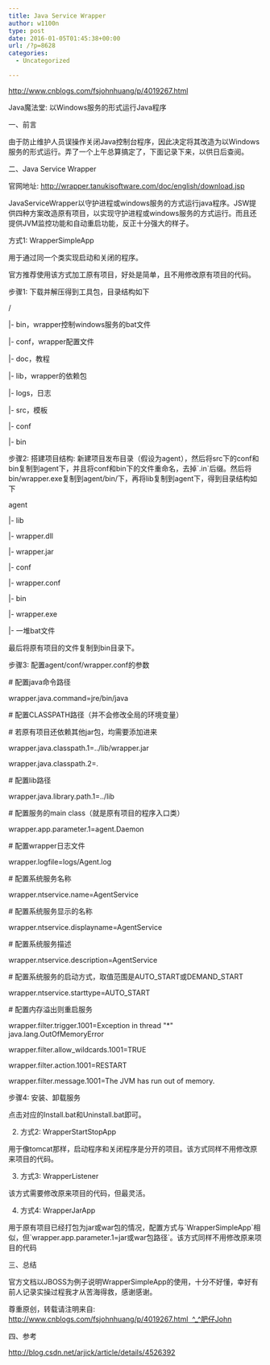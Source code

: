 ```yaml
---
title: Java Service Wrapper　
author: w1100n
type: post
date: 2016-01-05T01:45:38+00:00
url: /?p=8628
categories:
  - Uncategorized

---
```

http://www.cnblogs.com/fsjohnhuang/p/4019267.html


Java魔法堂: 以Windows服务的形式运行Java程序

一、前言

由于防止维护人员误操作关闭Java控制台程序，因此决定将其改造为以Windows服务的形式运行。弄了一个上午总算搞定了，下面记录下来，以供日后查阅。


二、Java Service Wrapper

官网地址: http://wrapper.tanukisoftware.com/doc/english/download.jsp

JavaServiceWrapper以守护进程或windows服务的方式运行java程序。JSW提供四种方案改造原有项目，以实现守护进程或windows服务的方式运行。而且还提供JVM监控功能和自动重启功能，反正十分强大的样子。

方式1: WrapperSimpleApp

用于通过同一个类实现启动和关闭的程序。
  
官方推荐使用该方式加工原有项目，好处是简单，且不用修改原有项目的代码。

步骤1: 下载并解压得到工具包，目录结构如下

/
  
|- bin，wrapper控制windows服务的bat文件
  
|- conf，wrapper配置文件
  
|- doc，教程
  
|- lib，wrapper的依赖包
  
|- logs，日志
  
|- src，模板
  
|- conf
  
|- bin

步骤2: 搭建项目结构: 新建项目发布目录（假设为agent），然后将src下的conf和bin复制到agent下，并且将conf和bin下的文件重命名，去掉\`.in\`后缀。然后将bin/wrapper.exe复制到agent/bin/下，再将lib复制到agent下，得到目录结构如下

agent
  
|- lib
  
|- wrapper.dll
  
|- wrapper.jar
  
|- conf
  
|- wrapper.conf
  
|- bin
  
|- wrapper.exe
  
|- 一堆bat文件
  
最后将原有项目的文件复制到bin目录下。

步骤3: 配置agent/conf/wrapper.conf的参数
  
\# 配置java命令路径
  
wrapper.java.command=jre/bin/java

\# 配置CLASSPATH路径（并不会修改全局的环境变量）
  
\# 若原有项目还依赖其他jar包，均需要添加进来
  
wrapper.java.classpath.1=../lib/wrapper.jar
  
wrapper.java.classpath.2=.

\# 配置lib路径
  
wrapper.java.library.path.1=../lib

\# 配置服务的main class（就是原有项目的程序入口类）
  
wrapper.app.parameter.1=agent.Daemon

\# 配置wrapper日志文件
  
wrapper.logfile=logs/Agent.log

\# 配置系统服务名称
  
wrapper.ntservice.name=AgentService

\# 配置系统服务显示的名称
  
wrapper.ntservice.displayname=AgentService

\# 配置系统服务描述
  
wrapper.ntservice.description=AgentService

\# 配置系统服务的启动方式，取值范围是AUTO_START或DEMAND_START
  
wrapper.ntservice.starttype=AUTO_START

\# 配置内存溢出则重启服务
  
wrapper.filter.trigger.1001=Exception in thread "*" java.lang.OutOfMemoryError
  
wrapper.filter.allow_wildcards.1001=TRUE
  
wrapper.filter.action.1001=RESTART
  
wrapper.filter.message.1001=The JVM has run out of memory.

步骤4: 安装、卸载服务

点击对应的Install.bat和Uninstall.bat即可。

2. 方式2: WrapperStartStopApp

用于像tomcat那样，启动程序和关闭程序是分开的项目。该方式同样不用修改原来项目的代码。

3. 方式3: WrapperListener

该方式需要修改原来项目的代码，但最灵活。

4. 方式4: WrapperJarApp

用于原有项目已经打包为jar或war包的情况，配置方式与\`WrapperSimpleApp\`相似，但\`wrapper.app.parameter.1=jar或war包路径\`。该方式同样不用修改原来项目的代码


三、总结

官方文档以JBOSS为例子说明WrapperSimpleApp的使用，十分不好懂，幸好有前人记录实操过程我才从苦海得救，感谢感谢。

尊重原创，转载请注明来自: http://www.cnblogs.com/fsjohnhuang/p/4019267.html  ^_^肥仔John


四、参考

http://blog.csdn.net/arjick/article/details/4526392
